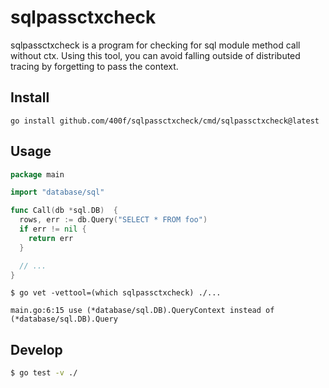 # sqlpassctxcheck

sqlpassctxcheck is a program for checking for sql module method call without ctx.
Using this tool, you can avoid falling outside of distributed tracing by forgetting to pass the context.

## Install

```
go install github.com/400f/sqlpassctxcheck/cmd/sqlpassctxcheck@latest
```

## Usage

```go
package main

import "database/sql"

func Call(db *sql.DB)  {
  rows, err := db.Query("SELECT * FROM foo")
  if err != nil {
    return err
  }

  // ...
}
```

```
$ go vet -vettool=(which sqlpassctxcheck) ./...

main.go:6:15 use (*database/sql.DB).QueryContext instead of (*database/sql.DB).Query
```

## Develop
```sh
$ go test -v ./
```
